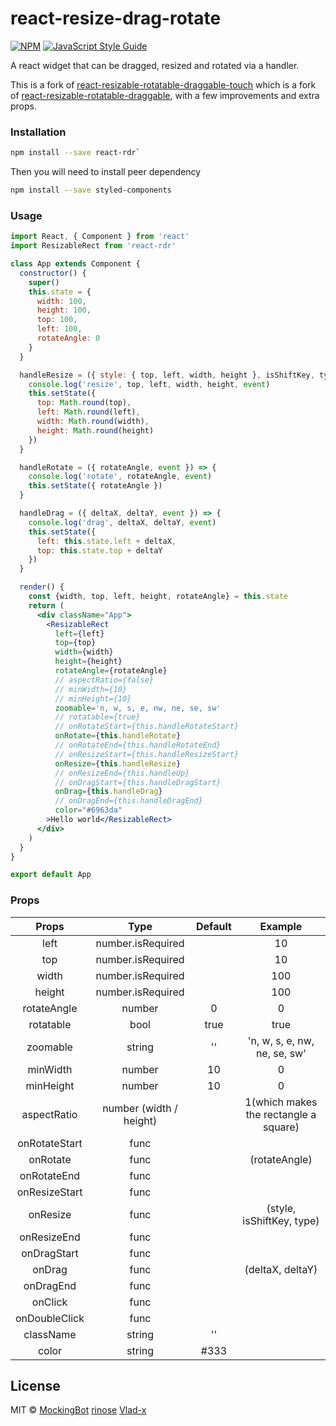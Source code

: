 # react-resize-drag-rotate

[![NPM](https://img.shields.io/npm/v/react-resize-drag-rotate.svg)](https://www.npmjs.com/package/react-resize-drag-rotate) [![JavaScript Style Guide](https://img.shields.io/badge/code_style-standard-brightgreen.svg)](https://standardjs.com)

A react widget that can be dragged, resized and rotated via a handler.

This is a fork of [react-resizable-rotatable-draggable-touch](https://www.npmjs.com/package/react-resizable-rotatable-draggable-touch) which is a fork of [react-resizable-rotatable-draggable](https://www.npmjs.com/package/react-resizable-rotatable-draggable), with a few improvements and extra props.

### Installation

```bash
npm install --save react-rdr`
```

Then you will need to install peer dependency

```bash
npm install --save styled-components
```

### Usage

```jsx
import React, { Component } from 'react'
import ResizableRect from 'react-rdr'

class App extends Component {
  constructor() {
    super()
    this.state = {
      width: 100,
      height: 100,
      top: 100,
      left: 100,
      rotateAngle: 0
    }
  }

  handleResize = ({ style: { top, left, width, height }, isShiftKey, type, event }) => {
    console.log('resize', top, left, width, height, event)
    this.setState({
      top: Math.round(top),
      left: Math.round(left),
      width: Math.round(width),
      height: Math.round(height)
    })
  }

  handleRotate = ({ rotateAngle, event }) => {
    console.log('rotate', rotateAngle, event)
    this.setState({ rotateAngle })
  }

  handleDrag = ({ deltaX, deltaY, event }) => {
    console.log('drag', deltaX, deltaY, event)
    this.setState({
      left: this.state.left + deltaX,
      top: this.state.top + deltaY
    })
  }

  render() {
    const {width, top, left, height, rotateAngle} = this.state
    return (
      <div className="App">
        <ResizableRect
          left={left}
          top={top}
          width={width}
          height={height}
          rotateAngle={rotateAngle}
          // aspectRatio={false}
          // minWidth={10}
          // minHeight={10}
          zoomable='n, w, s, e, nw, ne, se, sw'
          // rotatable={true}
          // onRotateStart={this.handleRotateStart}
          onRotate={this.handleRotate}
          // onRotateEnd={this.handleRotateEnd}
          // onResizeStart={this.handleResizeStart}
          onResize={this.handleResize}
          // onResizeEnd={this.handleUp}
          // onDragStart={this.handleDragStart}
          onDrag={this.handleDrag}
          // onDragEnd={this.handleDragEnd}
          color="#6963da"
        >Hello world</ResizableRect>
      </div>
    )
  }
}

export default App
```

### Props

| Props       |  Type                   | Default | Example                               |
|:-----------:|:-----------------------:|:-------:|:-------------------------------------:|
|left         | number.isRequired       |         | 10                                    |
|top          | number.isRequired       |         | 10                                    |
|width        | number.isRequired       |         | 100                                   |
|height       | number.isRequired       |         | 100                                   |
|rotateAngle  | number                  | 0       | 0                                     |
|rotatable    | bool                    | true    | true                                  |
|zoomable     | string                  | ''      | 'n, w, s, e, nw, ne, se, sw'          |
|minWidth     | number                  | 10      | 0                                     |
|minHeight    | number                  | 10      | 0                                     |
|aspectRatio  | number (width / height) |         | 1(which makes the rectangle a square) |
|onRotateStart| func                    |         |                                       |
|onRotate     | func                    |         | (rotateAngle)                         |
|onRotateEnd  | func                    |         |                                       |
|onResizeStart| func                    |         |                                       |
|onResize     | func                    |         | (style, isShiftKey, type)             |
|onResizeEnd  | func                    |         |                                       |
|onDragStart  | func                    |         |                                       |
|onDrag       | func                    |         | (deltaX, deltaY)                      |
|onDragEnd    | func                    |         |                                       |
|onClick      | func                    |         |                                       |
|onDoubleClick| func                    |         |                                       |
|className    | string                  | ''      |                                       |
|color        | string                  | #333    |                                       |

## License

MIT © [MockingBot](https://github.com/mockingbot)
[rinose](https://github.com/rinose)
[Vlad-x](https://github.com/vlad-x)
